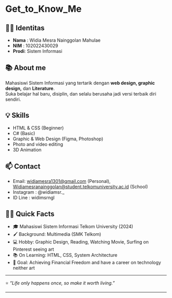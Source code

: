 # Get_to_Know_Me  

## 👩‍💻 Identitas  
- **Nama** : Widia Mesra Nainggolan Mahulae  
- **NIM**  : 102022430029  
- **Prodi**: Sistem Informasi  

## 📚 About me
Mahasiswi Sistem Informasi yang tertarik dengan **web design, graphic design,** dan **Literature**.  
Suka belajar hal baru, disiplin, dan selalu berusaha jadi versi terbaik diri sendiri.  

## 💡 Skills  
- HTML & CSS (Beginner)
- C# (Basic)  
- Graphic & Web Design (Figma, Photoshop)  
- Photo and video editing
- 3D Animation

## 📫 Contact  
- Email: widiamesra1301@gmail.com (Personal), Widiamesranainggolan@student.telkomuniversity.ac.id (School)
- Instagram : @widiamsr._
- ID Line : widimsrngl

## 👩‍💻 Quick Facts  
- 🎓 Mahasiswi Sistem Informasi Telkom University (2024)  
- 🖌️ Background: Multimedia (SMK Telkom)  
- 💻 Hobby: Graphic Design, Reading, Watching Movie, Surfing on Pinterest seeing art 
- 📚 On Learning: HTML, CSS, System Architecture
- 🎯 Goal: Achieving Financial Freedom and have a career on technology neither art

---

⭐ *“Life only happens once, so make it worth living.”*  

---

